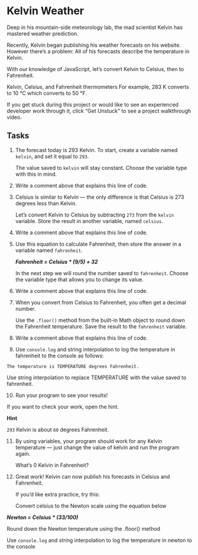 # Kelvin Weather

Deep in his mountain-side meteorology lab, the mad scientist Kelvin has mastered weather prediction.

Recently, Kelvin began publishing his weather forecasts on his website. However there’s a problem: All of his forecasts describe the temperature in Kelvin.

With our knowledge of JavaScript, let’s convert Kelvin to Celsius, then to Fahrenheit.

Kelvin, Celsius, and Fahrenheit thermometers
For example, 283 K converts to 10 °C which converts to 50 °F.

If you get stuck during this project or would like to see an experienced developer work through it, click “Get Unstuck“ to see a project walkthrough video.

## Tasks

1. The forecast today is 293 Kelvin. To start, create a variable named `kelvin`, and set it equal to `293`.

   The value saved to `kelvin` will stay constant. Choose the variable type with this in mind.
2. Write a comment above that explains this line of code.
3. Celsius is similar to Kelvin — the only difference is that Celsius is 273 degrees less than Kelvin.

   Let’s convert Kelvin to Celsius by subtracting `273` from the `kelvin` variable. Store the result in another variable, named `celsius`.
4. Write a comment above that explains this line of code.
5. Use this equation to calculate Fahrenheit, then store the answer in a variable named `fahrenheit`.

   ***Fahrenheit = Celsius * (9/5) + 32***

   In the next step we will round the number saved to `fahrenheit`. Choose the variable type that allows you to change its value.
6. Write a comment above that explains this line of code.
7. When you convert from Celsius to Fahrenheit, you often get a decimal number.

   Use the `.floor()` method from the built-in Math object to round down the Fahrenheit temperature. Save the result to the `fahrenheit` variable.
8. Write a comment above that explains this line of code.
9. Use `console.log` and string interpolation to log the temperature in fahrenheit to the console as follows:

`The temperature is TEMPERATURE degrees Fahrenheit.`

Use string interpolation to replace TEMPERATURE with the value saved to fahrenheit.

10. Run your program to see your results!

If you want to check your work, open the hint.

**Hint**

`293` Kelvin is about `68` degrees Fahrenheit.

11. By using variables, your program should work for any Kelvin temperature — just change the value of kelvin and run the program again.

    What’s 0 Kelvin in Fahrenheit?
12. Great work! Kelvin can now publish his forecasts in Celsius and Fahrenheit.

    If you’d like extra practice, try this:

    Convert celsius to the Newton scale using the equation below

***Newton = Celsius * (33/100)***

Round down the Newton temperature using the .floor() method

Use `console.log` and string interpolation to log the temperature in newton to the console
